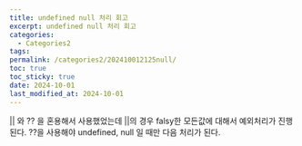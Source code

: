```yaml
---
title: undefined null 처리 회고
excerpt: undefined null 처리 회고
categories:
  - Categories2
tags: 
permalink: /categories2/202410012125null/
toc: true
toc_sticky: true
date: 2024-10-01
last_modified_at: 2024-10-01
---
```


|| 와 ?? 을 혼용해서 사용했었는데
||의 경우 falsy한 모든값에 대해서 예외처리가 진행된다. ??을 사용해야 undefined, null 일 때만 다음 처리가 된다.